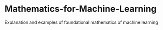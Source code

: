# Mathematics-for-Machine-Learning
Explanation and examples of foundational mathematics of machine learning
